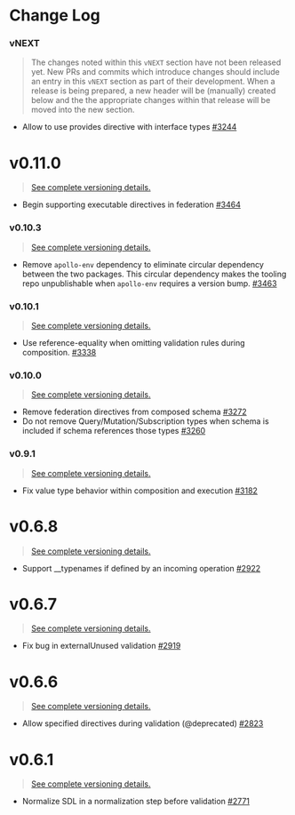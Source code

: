 # Change Log

### vNEXT

> The changes noted within this `vNEXT` section have not been released yet.  New PRs and commits which introduce changes should include an entry in this `vNEXT` section as part of their development.  When a release is being prepared, a new header will be (manually) created below and the the appropriate changes within that release will be moved into the new section.

* Allow to use provides directive with interface types [#3244](https://github.com/apollographql/apollo-server/pull/3244)

# v0.11.0

> [See complete versioning details.](https://github.com/apollographql/apollo-server/commit/93002737d53dd9a50b473ab9cef14849b3e539aa)

* Begin supporting executable directives in federation [#3464](https://github.com/apollographql/apollo-server/pull/3464)

### v0.10.3

> [See complete versioning details.](https://github.com/apollographql/apollo-server/commit/3cdde1b7a71ace6411fbacf82a1a61bf737444a6)

* Remove `apollo-env` dependency to eliminate circular dependency between the two packages. This circular dependency makes the tooling repo unpublishable when `apollo-env` requires a version bump. [#3463](https://github.com/apollographql/apollo-server/pull/3463)

### v0.10.1

> [See complete versioning details.](https://github.com/apollographql/apollo-server/commit/aa200ce24b834320fc79d2605dac340b37d3e434)

* Use reference-equality when omitting validation rules during composition. [#3338](https://github.com/apollographql/apollo-server/pull/3338)

### v0.10.0

> [See complete versioning details.](https://github.com/apollographql/apollo-server/commit/6100fb5e0797cd1f578ded7cb77b60fac47e58e3)

* Remove federation directives from composed schema [#3272](https://github.com/apollographql/apollo-server/pull/3272)
* Do not remove Query/Mutation/Subscription types when schema is included if schema references those types [#3260](https://github.com/apollographql/apollo-server/pull/3260)

### v0.9.1

> [See complete versioning details.](https://github.com/apollographql/apollo-server/commit/029c8dca3af812ee70589cdb6de749df3d2843d8)

* Fix value type behavior within composition and execution [#3182](https://github.com/apollographql/apollo-server/pull/2922)

# v0.6.8

> [See complete versioning details.](https://github.com/apollographql/apollo-server/commit/5974b2ce405a06bc331230400b9073f6381738d3)

* Support __typenames if defined by an incoming operation [#2922](https://github.com/apollographql/apollo-server/pull/2922)

# v0.6.7

> [See complete versioning details.](https://github.com/apollographql/apollo-server/commit/2ea5887acc43461a5539071f4981a5f70e0d0652)

* Fix bug in externalUnused validation [#2919](https://github.com/apollographql/apollo-server/pull/2919)

# v0.6.6

> [See complete versioning details.](https://github.com/apollographql/apollo-server/commit/183de5f112324def375a45c239955e1bf1608fae)

* Allow specified directives during validation (@deprecated) [#2823](https://github.com/apollographql/apollo-server/pull/2823)

# v0.6.1

> [See complete versioning details.](https://github.com/apollographql/apollo-server/commit/1209839c01b4cac1eb23f42c747296dd9507a8ac)

* Normalize SDL in a normalization step before validation [#2771](https://github.com/apollographql/apollo-server/pull/2771)
